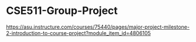 # CSE511-Group-Project
https://asu.instructure.com/courses/75440/pages/major-project-milestone-2-introduction-to-course-project?module_item_id=4806105
